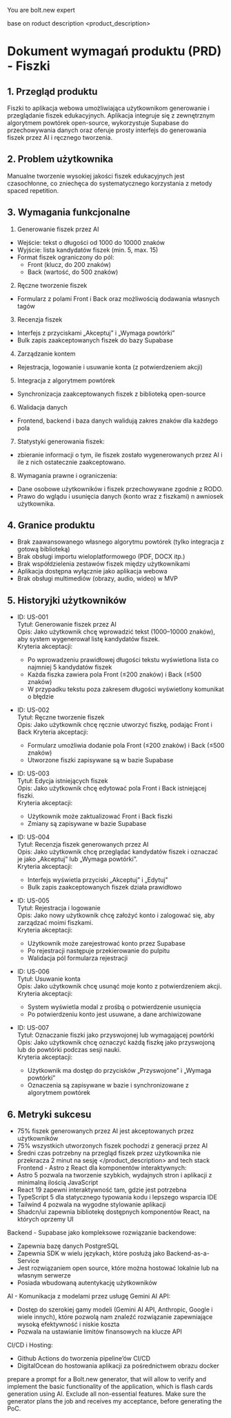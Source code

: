 You are bolt.new expert

base on roduct description
<product_description>

# Dokument wymagań produktu (PRD) - Fiszki

## 1. Przegląd produktu

Fiszki to aplikacja webowa umożliwiająca użytkownikom generowanie i przeglądanie fiszek edukacyjnych. Aplikacja integruje się z zewnętrznym algorytmem powtórek open-source, wykorzystuje Supabase do przechowywania danych oraz oferuje prosty interfejs do generowania fiszek przez AI i ręcznego tworzenia.

## 2. Problem użytkownika

Manualne tworzenie wysokiej jakości fiszek edukacyjnych jest czasochłonne, co zniechęca do systematycznego korzystania z metody spaced repetition.

## 3. Wymagania funkcjonalne

1. Generowanie fiszek przez AI

- Wejście: tekst o długości od 1000 do 10000 znaków
- Wyjście: lista kandydatów fiszek (min. 5, max. 15)
- Format fiszek ograniczony do pól:
  - Front (klucz, do 200 znaków)
  - Back (wartość, do 500 znaków)

2. Ręczne tworzenie fiszek

- Formularz z polami Front i Back oraz możliwością dodawania własnych tagów

3. Recenzja fiszek

- Interfejs z przyciskami „Akceptuj” i „Wymaga powtórki”
- Bulk zapis zaakceptowanych fiszek do bazy Supabase

4. Zarządzanie kontem

- Rejestracja, logowanie i usuwanie konta (z potwierdzeniem akcji)

5. Integracja z algorytmem powtórek

- Synchronizacja zaakceptowanych fiszek z biblioteką open-source

6. Walidacja danych

- Frontend, backend i baza danych walidują zakres znaków dla każdego pola

7. Statystyki generowania fiszek:

- zbieranie informacji o tym, ile fiszek zostało wygenerowanych przez AI i ile z nich ostatecznie zaakceptowano.

8. Wymagania prawne i ograniczenia:

- Dane osobowe użytkowników i fiszek przechowywane zgodnie z RODO.
- Prawo do wglądu i usunięcia danych (konto wraz z fiszkami) n awniosek użytkownika.

## 4. Granice produktu

- Brak zaawansowanego własnego algorytmu powtórek (tylko integracja z gotową biblioteką)
- Brak obsługi importu wieloplatformowego (PDF, DOCX itp.)
- Brak współdzielenia zestawów fiszek między użytkownikami
- Aplikacja dostępna wyłącznie jako aplikacja webowa
- Brak obsługi multimediów (obrazy, audio, wideo) w MVP

## 5. Historyjki użytkowników

- ID: US-001  
  Tytuł: Generowanie fiszek przez AI  
  Opis: Jako użytkownik chcę wprowadzić tekst (1000–10000 znaków), aby system wygenerował listę kandydatów fiszek.  
  Kryteria akceptacji:

  - Po wprowadzeniu prawidłowej długości tekstu wyświetlona lista co najmniej 5 kandydatów fiszek
  - Każda fiszka zawiera pola Front (≤200 znaków) i Back (≤500 znaków)
  - W przypadku tekstu poza zakresem długości wyświetlony komunikat o błędzie

- ID: US-002  
  Tytuł: Ręczne tworzenie fiszek  
  Opis: Jako użytkownik chcę ręcznie utworzyć fiszkę, podając Front i Back
  Kryteria akceptacji:

  - Formularz umożliwia dodanie pola Front (≤200 znaków) i Back (≤500 znaków)
  - Utworzone fiszki zapisywane są w bazie Supabase

- ID: US-003  
  Tytuł: Edycja istniejących fiszek  
  Opis: Jako użytkownik chcę edytować pola Front i Back istniejącej fiszki.  
  Kryteria akceptacji:

  - Użytkownik może zaktualizować Front i Back fiszki
  - Zmiany są zapisywane w bazie Supabase

- ID: US-004  
  Tytuł: Recenzja fiszek generowanych przez AI  
  Opis: Jako użytkownik chcę przeglądać kandydatów fiszek i oznaczać je jako „Akceptuj” lub „Wymaga powtórki”.  
  Kryteria akceptacji:

  - Interfejs wyświetla przyciski „Akceptuj” i „Edytuj"
  - Bulk zapis zaakceptowanych fiszek działa prawidłowo

- ID: US-005  
  Tytuł: Rejestracja i logowanie  
  Opis: Jako nowy użytkownik chcę założyć konto i zalogować się, aby zarządzać moimi fiszkami.  
  Kryteria akceptacji:

  - Użytkownik może zarejestrować konto przez Supabase
  - Po rejestracji następuje przekierowanie do pulpitu
  - Walidacja pól formularza rejestracji

- ID: US-006  
  Tytuł: Usuwanie konta  
  Opis: Jako użytkownik chcę usunąć moje konto z potwierdzeniem akcji.  
  Kryteria akceptacji:

  - System wyświetla modal z prośbą o potwierdzenie usunięcia
  - Po potwierdzeniu konto jest usuwane, a dane archiwizowane

- ID: US-007  
  Tytuł: Oznaczanie fiszki jako przyswojonej lub wymagającej powtórki  
  Opis: Jako użytkownik chcę oznaczyć każdą fiszkę jako przyswojoną lub do powtórki podczas sesji nauki.  
  Kryteria akceptacji:
  - Użytkownik ma dostęp do przycisków „Przyswojone” i „Wymaga powtórki”
  - Oznaczenia są zapisywane w bazie i synchronizowane z algorytmem powtórek

## 6. Metryki sukcesu

- 75% fiszek generowanych przez AI jest akceptowanych przez użytkowników
- 75% wszystkich utworzonych fiszek pochodzi z generacji przez AI
- Średni czas potrzebny na przegląd fiszek przez użytkownika nie przekracza 2 minut na sesję
  </product_description>
  and tech stack
  <tech-stack>
  Frontend - Astro z React dla komponentów interaktywnych:
- Astro 5 pozwala na tworzenie szybkich, wydajnych stron i aplikacji z minimalną ilością JavaScript
- React 19 zapewni interaktywność tam, gdzie jest potrzebna
- TypeScript 5 dla statycznego typowania kodu i lepszego wsparcia IDE
- Tailwind 4 pozwala na wygodne stylowanie aplikacji
- Shadcn/ui zapewnia bibliotekę dostępnych komponentów React, na których oprzemy UI

Backend - Supabase jako kompleksowe rozwiązanie backendowe:

- Zapewnia bazę danych PostgreSQL
- Zapewnia SDK w wielu językach, które posłużą jako Backend-as-a-Service
- Jest rozwiązaniem open source, które można hostować lokalnie lub na własnym serwerze
- Posiada wbudowaną autentykację użytkowników

AI - Komunikacja z modelami przez usługę Gemini AI API:

- Dostęp do szerokiej gamy modeli (Gemini AI API, Anthropic, Google i wiele innych), które pozwolą nam znaleźć rozwiązanie zapewniające wysoką efektywność i niskie koszta
- Pozwala na ustawianie limitów finansowych na klucze API

CI/CD i Hosting:

- Github Actions do tworzenia pipeline’ów CI/CD
- DigitalOcean do hostowania aplikacji za pośrednictwem obrazu docker
  </tech-stack>

prepare a prompt for a Bolt.new generator, that will allow to verify and implement the basic functionality of the application, which is flash cards generation using AI. Exclude all non-essential features. Make sure the generator plans the job and receives my acceptance, before generating the PoC.
